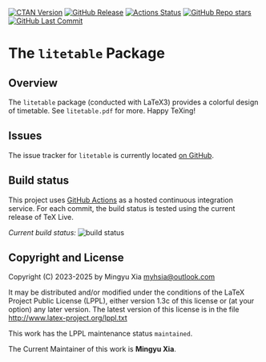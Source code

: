 [![CTAN Version](https://img.shields.io/ctan/v/litetable)](https://ctan.org/pkg/litetable)
[![GitHub Release](https://img.shields.io/github/v/release/myhsia/litetable)](https://github.com/myhsia/litetable/releases/latest)
[![Actions Status](https://github.com/myhsia/litetable/actions/workflows/main.yaml/badge.svg?branch=main)](https://github.com/myhsia/litetable/actions)
[![GitHub Repo stars](https://img.shields.io/github/stars/myhsia/litetable)](https://github.com/myhsia/litetable)
[![GitHub Last Commit](https://img.shields.io/github/last-commit/myhsia/litetable)](https://github.com/myhsia/litetable/commits)

# The `litetable` Package

## Overview

The `litetable` package (conducted with LaTeX3) provides a colorful design
of timetable. See `litetable.pdf` for more. Happy TeXing!

## Issues

The issue tracker for `litetable` is currently located
[on GitHub](https://github.com/myhsia/litetable/issues).

## Build status

This project uses [GitHub Actions](https://github.com/features/actions)
as a hosted continuous integration service. For each commit, the build status
is tested using the current release of TeX Live.

_Current build status:_ ![build status](https://github.com/myhsia/litetable/actions/workflows/main.yaml/badge.svg?branch=main)

## Copyright and License

  Copyright (C) 2023-2025 by Mingyu Xia <myhsia@outlook.com>

  It may be distributed and/or modified under the conditions of the
  LaTeX Project Public License (LPPL), either version 1.3c of this
  license or (at your option) any later version. The latest version
  of this license is in the file <http://www.latex-project.org/lppl.txt>

  This work has the LPPL maintenance status `maintained`.

  The Current Maintainer of this work is **Mingyu Xia**.
